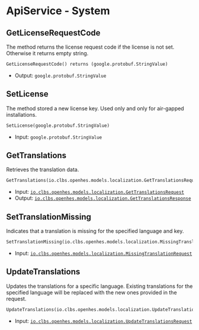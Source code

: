 # ApiService - System

## GetLicenseRequestCode

The method returns the license request code if the license is not set. Otherwise it returns empty string.

```proto
GetLicenseRequestCode() returns (google.protobuf.StringValue)
```

- Output: `google.protobuf.StringValue`

## SetLicense

The method stored a new license key. Used only and only for air-gapped installations.

```proto
SetLicense(google.protobuf.StringValue)
```

- Input: `google.protobuf.StringValue`

## GetTranslations

Retrieves the translation data.

```proto
GetTranslations(io.clbs.openhes.models.localization.GetTranslationsRequest) returns (io.clbs.openhes.models.localization.GetTranslationsResponse)
```

- Input: [`io.clbs.openhes.models.localization.GetTranslationsRequest`](model-io-clbs-openhes-models-localization-gettranslationsrequest.md)
- Output: [`io.clbs.openhes.models.localization.GetTranslationsResponse`](model-io-clbs-openhes-models-localization-gettranslationsresponse.md)

## SetTranslationMissing

Indicates that a translation is missing for the specified language and key.

```proto
SetTranslationMissing(io.clbs.openhes.models.localization.MissingTranslationRequest)
```

- Input: [`io.clbs.openhes.models.localization.MissingTranslationRequest`](model-io-clbs-openhes-models-localization-missingtranslationrequest.md)

## UpdateTranslations

Updates the translations for a specific language. Existing translations for the specified language will be replaced with the new ones provided in the request.

```proto
UpdateTranslations(io.clbs.openhes.models.localization.UpdateTranslationsRequest)
```

- Input: [`io.clbs.openhes.models.localization.UpdateTranslationsRequest`](model-io-clbs-openhes-models-localization-updatetranslationsrequest.md)

